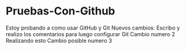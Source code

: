 # Pruebas-Con-Github
 Estoy probando a como usar GitHub y Git
Nuevos cambios: Escribo y realizo los comentarios para luego configurar Git
Cambio numero 2
Realizando esto
Cambio posible numero 3